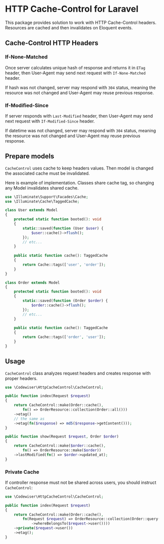 # HTTP Cache-Control for Laravel

This package provides solution to work with HTTP Cache-Control headers. Resources are cached and then invalidates on Eloquent events.

## Cache-Control HTTP Headers

### If-None-Matched

Once server calculates unique hash of response and returns it in `ETag` header, then User-Agent may send next request with `If-None-Matched` header.

If hash was not changed, server may respond with `304` status, meaning the resource was not changed and User-Agent may reuse previous response.

### If-Modified-Since

If server responds with `Last-Modified` header, then User-Agent may send next request with `If-Modified-Since` header.

If datetime was not changed, server may respond with `304` status, meaning the resource was not changed and User-Agent may reuse previous response.

## Prepare models

`CacheControl` uses cache to keep headers values. Then model is 
changed the associated cache must be invalidated.

Here is example of implementation. Classes share cache tag, so changing any 
Model invalidates shared cache.

```php
use \Illuminate\Support\Facades\Cache;
use \Illuminate\Cache\TaggedCache;

class User extends Model
{
    protected static function booted(): void
    {
        static::saved(function (User $user) {
            $user::cache()->flush();
        });
        // etc...
    }
    
    public static function cache(): TaggedCache
    {
        return Cache::tags(['user', 'order']);
    }
}

class Order extends Model
{
    protected static function booted(): void
    {
        static::saved(function (Order $order) {
            $order::cache()->flush();
        });
        // etc...
    }
    
    public static function cache(): TaggedCache
    {
        return Cache::tags(['order', 'user']);
    }
}
```

## Usage

`CacheControl` class analyzes request headers and creates response with proper headers.

```php
use \Codewiser\HttpCacheControl\CacheControl;

public function index(Request $request)
{
    return CacheControl::make(Order::cache(), 
        fn() => OrderResource::collection(Order::all()))
    ->etag()
    // the same as
    ->etag(fn($response) => md5($response->getContent()));
}

public function show(Request $request, Order $order)
{
    return CacheControl::make($order::cache(), 
        fn() => OrderResource::make($order))
    ->lastModified(fn() => $order->updated_at);
}
```

### Private Cache

If controller response must not be shared across users, you should instruct `CacheControl`:

```php
use \Codewiser\HttpCacheControl\CacheControl;

public function index(Request $request)
{
    return CacheControl::make(Order::cache(), 
        fn(Request $request) => OrderResource::collection(Order::query()
            ->whereBelongsTo($request->user())))
    ->private($request->user())
    ->etag();
}
```

